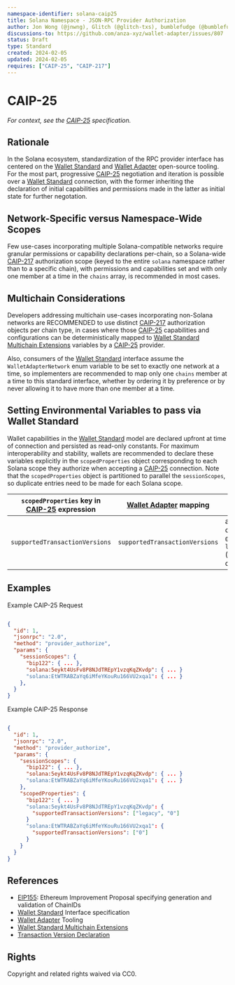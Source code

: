 ```yaml
---
namespace-identifier: solana-caip25
title: Solana Namespace - JSON-RPC Provider Authorization
author: Jon Wong (@jnwng), Glitch (@glitch-txs), bumblefudge (@bumblefudge)
discussions-to: https://github.com/anza-xyz/wallet-adapter/issues/807
status: Draft
type: Standard
created: 2024-02-05
updated: 2024-02-05
requires: ["CAIP-25", "CAIP-217"]
---
```


# CAIP-25

_For context, see the [CAIP-25][] specification._

## Rationale

In the Solana ecosystem, standardization of the RPC provider interface has centered on the [Wallet Standard] and [Wallet Adapter] open-source tooling.
For the most part, progressive [CAIP-25] negotiation and iteration is possible over a [Wallet Standard] connection, with the former inheriting the declaration of initial capabilities and permissions made in the latter as initial state for further negotation.

## Network-Specific versus Namespace-Wide Scopes

Few use-cases incorporating multiple Solana-compatible networks require granular permissions or capability declarations per-chain, so a Solana-wide [CAIP-217] authorization scope (keyed to the entire `solana` namespace rather than to a specific chain), with permissions and capabilities set and with only one member at a time in the `chains` array, is recommended in most cases.

## Multichain Considerations

Developers addressing multichain use-cases incorporating non-Solana networks are RECOMMENDED to use distinct [CAIP-217] authorization objects per chain type, in cases where those [CAIP-25] capabilities and configurations can be deterministically mapped to [Wallet Standard Multichain Extensions] variables by a [CAIP-25] provider.

Also, consumers of the [Wallet Standard][] interface assume the `WalletAdapterNetwork` enum variable to be set to exactly one network at a time, so implementers are recommended to map only one `chains` member at a time to this standard interface, whether by ordering it by preference or by never allowing it to have more than one member at a time.

## Setting Environmental Variables to pass via Wallet Standard

Wallet capabilities in the [Wallet Standard] model are declared upfront at time of connection and persisted as read-only constants.
For maximum interoperability and stability, wallets are recommended to declare these variables explicitly in the `scopedProperties` object corresponding to each Solana scope they authorize when accepting a [CAIP-25] connection.
Note that the `scopedProperties` object is partitioned to parallel the `sessionScopes`, so duplicate entries need to be made for each Solana scope.

|`scopedProperties` key in [CAIP-25] expression|[Wallet Adapter] mapping|values|documentation|interface reference|
|---|---|---|---|---|
|`supportedTransactionVersions`|`supportedTransactionVersions`|array containing `0` and/or `legacy` (both by default)|[solana.com][Transaction Version Declaration]|[github.com][Transaction Version Interface Reference]|

## Examples

Example CAIP-25 Request

```json

{
  "id": 1,
  "jsonrpc": "2.0",
  "method": "provider_authorize",
  "params": {
    "sessionScopes": {
      "bip122": { ... },
      "solana:5eykt4UsFv8P8NJdTREpY1vzqKqZKvdp": { ... }
      "solana:EtWTRABZaYq6iMfeYKouRu166VU2xqa1": { ... }
    },
  }
}

```

Example CAIP-25 Response

```json

{
  "id": 1,
  "jsonrpc": "2.0",
  "method": "provider_authorize",
  "params": {
    "sessionScopes": {
      "bip122": { ... },
      "solana:5eykt4UsFv8P8NJdTREpY1vzqKqZKvdp": { ... }
      "solana:EtWTRABZaYq6iMfeYKouRu166VU2xqa1": { ... }
    },
    "scopedProperties": {
      "bip122": { ... }
      "solana:5eykt4UsFv8P8NJdTREpY1vzqKqZKvdp": {
        "supportedTransactionVersions": ["legacy", "0"]
      }
      "solana:EtWTRABZaYq6iMfeYKouRu166VU2xqa1": {
        "supportedTransactionVersions": ["0"]
      }
    }         
  }
}

```

## References

- [EIP155][]: Ethereum Improvement Proposal specifying generation and validation of ChainIDs
- [Wallet Standard][] Interface specification
- [Wallet Adapter][] Tooling
- [Wallet Standard Multichain Extensions][]
- [Transaction Version Declaration][]

[Wallet Adapter]: https://github.com/anza-xyz/wallet-adapter/tree/master?tab=readme-ov-file#wallet-adapter
[Wallet Standard]: https://wallet-standard.github.io/wallet-standard/
[Wallet Standard Multichain Extensions]: https://github.com/wallet-standard/wallet-standard/blob/master/EXTENSIONS.md
[Transaction Version Declaration]: https://solana.com/docs/core/transactions/versions#current-transaction-versions
[Transaction Version Interface Reference]: https://github.com/wallet-standard/wallet-standard/blob/master/packages/example/wallets/src/solanaWallet.ts#L79-L88
[CAIP-25]: https://github.com/ChainAgnostic/CAIPs/blob/master/CAIPs/caip-25.md
[CAIP-217]: https://github.com/ChainAgnostic/CAIPs/blob/master/CAIPs/caip-217.md
[EIP155]: https://eips.ethereum.org/EIPS/eip-155

## Rights

Copyright and related rights waived via CC0.
